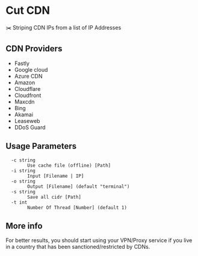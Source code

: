 # Cut CDN
✂️ Striping CDN IPs from a list of IP Addresses

## CDN Providers
* Fastly
* Google cloud
* Azure CDN
* Amazon
* Cloudflare
* Cloudfront
* Maxcdn
* Bing
* Akamai
* Leaseweb
* DDoS Guard


## Usage Parameters
```
  -c string
    	Use cache file (offline) [Path]
  -i string
    	Input [Filename | IP]
  -o string
    	Output [Filename] (default "terminal")
  -s string
    	Save all cidr [Path]
  -t int
    	Number Of Thread [Number] (default 1)
```

## More info
For better results, you should start using your VPN/Proxy service if you live in a country that has been sanctioned/restricted by CDNs.
